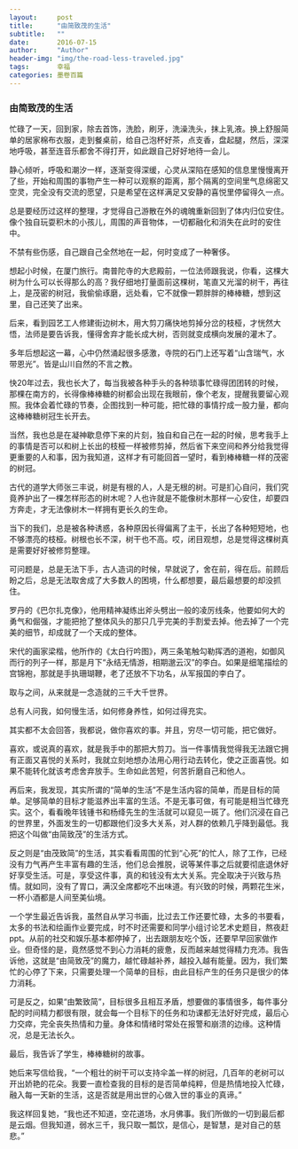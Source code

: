 ```yaml
---
layout:     post
title:      "由简致茂的生活"
subtitle:   ""
date:       2016-07-15
author:     "Author"
header-img: "img/the-road-less-traveled.jpg"
tags:       幸福
categories: 墨卷百篇
---
```

<h3>由简致茂的生活</h3>
<p></p>
<p>忙碌了一天，回到家，除去首饰，洗脸，刷牙，洗澡洗头，抹上乳液。换上舒服简单的居家棉布衣服，走到餐桌前，给自己泡杯好茶，点支香，盘起腿，然后，深深地呼吸，甚至连音乐都舍不得打开，如此跟自己好好地待一会儿。</p>
<p>静心倾听，呼吸和潮汐一样，逐渐变得深缓，心灵从深陷在感知的信息里慢慢离开了些，开始和周围的事物产生一种可以观察的距离，那个隔离的空间里气息绵密又空灵，完全没有交流的愿望，只是希望在这样满足又安静的喜悦里停留得久一点。</p>
<p>总是要经历过这样的整理，才觉得自己游散在外的魂魄重新回到了体内归位安住。像个独自玩耍积木的小孩儿，周围的声音物体，一切都融化和消失在此时的安住中。</p>
<p>不禁有些伤感，自己跟自己全然地在一起，何时变成了一种奢侈。</p>
<p>想起小时候，在厦门旅行。南普陀寺的大悲殿前，一位法师跟我说，你看，这棵大树为什么可以长得那么的高？我仔细地打量面前这棵树，笔直又光溜的树干，再往上，是茂密的树冠，我偷偷琢磨，远处看，它不就像一颗胖胖的棒棒糖，想到这里，自己还笑了出来。</p>
<p>后来，看到园艺工人修建街边树木，用大剪刀痛快地剪掉分岔的枝桠，才恍然大悟，法师是要告诉我，懂得舍弃才能长成大树，否则就变成横向发展的灌木了。</p>
<p>多年后想起这一幕，心中仍然涌起很多感激，寺院的石门上还写着“山含瑞气，水带恩光”。皆是山川自然的不言之教。</p>
<p>快20年过去，我也长大了，每当我被各种手头的各种琐事忙碌得团团转的时候，那棵在南方的，长得像棒棒糖的树都会出现在我眼前，像个老友，提醒我要留心观照。我体会着忙碌的节奏，企图找到一种可能，把忙碌的事情拧成一股力量，都向这棒棒糖树冠生长开去。</p>
<p>当然，我也总是在凝神歇息停下来的片刻，独自和自己在一起的时候，思考我手上的事情是否可以和树上长出的枝桠一样被修剪掉，然后省下来空间和养分给我觉得更重要的人和事，因为我知道，这样才有可能回首一望时，看到棒棒糖一样的茂密的树冠。</p>
<p>古代的道学大师张三丰说，树是有根的人，人是无根的树。可是扪心自问，我们究竟养护出了一棵怎样形态的树木呢？人也许就是不能像树木那样一心安住，却要四方奔走，才无法像树木一样拥有更长久的生命。</p>
<p>当下的我们，总是被各种诱惑，各种原因长得偏离了主干，长出了各种短短地，也不够漂亮的枝桠。树根也长不深，树干也不高。哎，闭目观想，总是觉得这棵树真是需要好好被修剪整理。</p>
<p>可问题是，总是无法下手，古人造词的时候，早就说了，舍在前，得在后。前顾后盼之后，总是无法取舍成了大多数人的困境，什么都想要，最后最想要的却没抓住。</p>
<p>罗丹的《巴尔扎克像》，他用精神凝练出斧头劈出一般的凌厉线条，他要如何大的勇气和倔强，才能把抢了整体风头的那只几乎完美的手割爱去掉。他去掉了一个完美的细节，却成就了一个天成的整体。</p>
<p>宋代的画家梁楷，他所作的《太白行吟图》，两三条笔触勾勒挥洒的道袍，如御风而行的列子一样，那是月下“永结无情游，相期邈云汉”的李白。如果是细笔描绘的宫锦袍，那就是手执珊瑚鞭，老了还放不下功名，从军报国的李白了。</p>
<p>取与之间，从来就是一念造就的三千大千世界。</p>
<p>总有人问我，如何慢生活，如何修身养性，如何过得充实。</p>
<p>其实都不太会回答，我都说，做你喜欢的事。并且，穷尽一切可能，把它做好。</p>
<p>喜欢，或说真的喜欢，就是我手中的那把大剪刀。当一件事情我觉得我无法跟它拥有正面又喜悦的关系时，我就立刻地想办法用心用行动去转化，使之正面喜悦。如果不能转化就该考虑舍弃放手。生命如此苦短，何苦折磨自己和他人。</p>
<p>再后来，我发现，其实所谓的“简单的生活”不是生活内容的简单，而是目标的简单。足够简单的目标才能滋养出丰富的生活。不是无事可做，有可能是相当忙碌充实。这个，看看晚年钱锺书和杨绛先生的生活就可以窥见一斑了。他们沉浸在自己的世界里，外面发生的一切都跟他们没多大关系，对人群的依赖几乎降到最低。我把这个叫做“由简致茂”的生活方式。</p>
<p>反之则是“由茂致简”的生活，其实看看周围的忙到“心死”的忙人，除了工作，已经没有力气再产生丰富有趣的生活，他们总会推脱，说等某件事之后就要彻底退休好好享受生活。可是，享受这件事，真的和钱没有太大关系。完全取决于兴致与热情。就如同，没有了胃口，满汉全席都吃不出味道。有兴致的时候，两颗花生米，一杯小酒都是人间至美仙境。</p>
<p>一个学生最近告诉我，虽然自从学习书画，比过去工作还要忙碌，太多的书要看，太多的书法和绘画作业要完成，时不时还需要和同学小组讨论艺术史题目，熬夜赶ppt。从前的社交和娱乐基本都停掉了，出去跟朋友吃个饭，还要早早回家做作业。但奇怪的是，竟然感觉不到心力消耗的疲惫，反而越来越觉得精力充沛。我告诉他，这就是“由简致茂”的魔力，越忙碌越补养，越投入越有能量。因为，我们繁忙的心停了下来，只需要处理一个简单的目标，由此目标产生的任务只是很少的体力消耗。</p>
<p>可是反之，如果“由繁致简”，目标很多且相互矛盾，想要做的事情很多，每件事分配的时间精力都很有限，就会每一个目标下的任务和功课都无法好好完成，最后心力交瘁，完全丧失热情和力量。身体和情绪时常处在报警和崩溃的边缘。这种情况，总是无法长久。</p>
<p>最后，我告诉了学生，棒棒糖树的故事。</p>
<p>她后来写信给我，“一个粗壮的树干可以支持伞盖一样的树冠，几百年的老树可以开出娇艳的花朵。我要一直检查我的目标的是否简单纯粹，但是热情地投入忙碌，融入每一天新的生活，这是否就是用出世的心做入世的事业的真谛。”</p>
<p>我这样回复她，“我也还不知道，空花道场，水月佛事。我们所做的一切到最后都是云烟。但我知道，弱水三千，我只取一瓢饮，是信心，是智慧，是对自己的慈悲。”</p>
